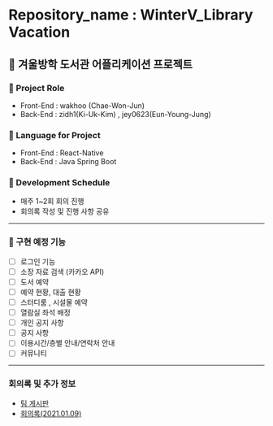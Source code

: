 # Repository_name : WinterV_Library Vacation

## 🍕 겨울방학 도서관 어플리케이션 프로젝트

### 📍 Project Role
- Front-End : wakhoo (Chae-Won-Jun)
- Back-End : zidh1(Ki-Uk-Kim) , jey0623(Eun-Young-Jung)

### 📍 Language for Project
- Front-End : React-Native
- Back-End : Java Spring Boot


### 📍 Development Schedule
- 매주 1~2회 회의 진행
- 회의록 작성 및 진행 사항 공유

<hr>

### 📕 구현 예정 기능

- [ ] 로그인 기능
- [ ] 소장 자료 검색 (카카오 API)
- [ ] 도서 예약
- [ ] 예약 현황, 대출 현황
- [ ] 스터디룸 , 시설물 예약
- [ ] 열람실 좌석 배정
- [ ] 개인 공지 사항
- [ ] 공지 사항
- [ ] 이용시간/층별 안내/연락처 안내
- [ ] 커뮤니티

<hr>

### 회의록 및 추가 정보

- <a href = https://overjoyed-silence-954.notion.site/f12231a5ca214b31a0fb4c4838b8a45a>팀 게시판 </a>
- <a href = https://overjoyed-silence-954.notion.site/2021-01-09-08b4061e54844ac184a7b88d8b2460d6>회의록(2021.01.09)

